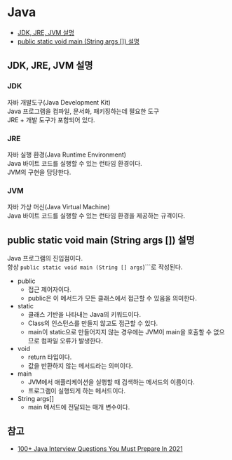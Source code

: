 # Java
* [JDK, JRE, JVM 설명](#JDK,-JRE,-JVM-설명)
* [public static void main (String args []) 설명](#public-static-void-main-(String-args-[]))

## JDK, JRE, JVM 설명
### JDK
자바 개발도구(Java Development Kit)    
Java 프로그램을 컴파일, 문서화, 패키징하는데 필요한 도구        
JRE + 개발 도구가 포함되어 있다.    

### JRE
자바 실행 환경(Java Runtime Environment)   
Java 바이트 코드를 실행할 수 있는 런타임 환경이다.   
JVM의 구현을 담당한다.   

### JVM
자바 가상 머신(Java Virtual Machine)   
Java 바이트 코드를 실행할 수 있는 런타임 환경을 제공하는 규격이다.

## public static void main (String args []) 설명
Java 프로그램의 진입점이다.   
항상 ```public static void main (String [] args```)```로 작성된다.     
* public
  * 접근 제어자이다.
  * public은 이 메서드가 모든 클래스에서 접근할 수 있음을 의미한다.
* static
  * 클래스 기반을 나타내는 Java의 키워드이다.
  * Class의 인스턴스를 만들지 않고도 접근할 수 있다.
  * main이 static으로 만들어지지 않는 경우에는 JVM이 main을 호출할 수 없으므로 컴파일 오류가 발생한다.   
* void
  * return 타입이다.
  * 값을 반환하지 않는 메서드라는 의미이다.
* main
  * JVM에서 애플리케이션을 실행할 때 검색하는 메서드의 이름이다.
  * 프로그램이 실행되게 하는 메서드이다.
* String args[]
  * main 메서드에 전달되는 매개 변수이다.

## 참고
* [100+ Java Interview Questions You Must Prepare In 2021](https://www.edureka.co/blog/interview-questions/java-interview-questions/)